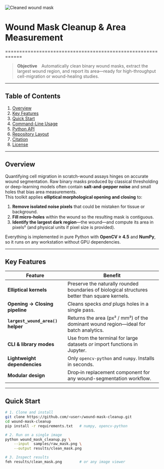 ![Cleaned wound mask](python_code.png)
# Wound Mask Cleanup & Area Measurement
============================================================

> **Objective** Automatically clean binary wound masks, extract the largest wound
> region, and report its area—ready for high-throughput cell-migration or
> wound-healing studies.

---

## Table of Contents
1. [Overview](#overview)
2. [Key Features](#key-features)
3. [Quick Start](#quick-start)
4. [Command-Line Usage](#command-line-usage)
5. [Python API](#python-api)
6. [Repository Layout](#repository-layout)
7. [Citation](#citation)
8. [License](#license)

---

## Overview
Quantifying cell migration in scratch-wound assays hinges on accurate wound
segmentation. Raw binary masks produced by classical thresholding or
deep-learning models often contain **salt-and-pepper noise** and small holes that
bias area measurements.  
This toolkit applies **elliptical morphological opening and closing** to:

1. **Remove isolated noise pixels** that could be mistaken for tissue or
   background.  
2. **Fill micro-holes** within the wound so the resulting mask is contiguous.  
3. **Identify the largest dark region**—the wound—and compute its area
   in pixels² (and physical units if pixel size is provided).

Everything is implemented in pure Python with **OpenCV ≥ 4.5** and **NumPy**,
so it runs on any workstation without GPU dependencies.

---

## Key Features
| Feature | Benefit |
|---------|---------|
| **Elliptical kernels** | Preserve the naturally rounded boundaries of biological structures better than square kernels. |
| **Opening → Closing pipeline** | Cleans specks *and* plugs holes in a single pass. |
| **`largest_wound_area()` helper** | Returns the area (px² / mm²) of the dominant wound region—ideal for batch analytics. |
| **CLI & library modes** | Use from the terminal for large datasets *or* import functions in Jupyter. |
| **Lightweight dependencies** | Only `opencv-python` and `numpy`. Installs in seconds. |
| **Modular design** | Drop‐in replacement component for any wound-segmentation workflow. |

---

## Quick Start
```bash
# 1. Clone and install
git clone https://github.com/<user>/wound-mask-cleanup.git
cd wound-mask-cleanup
pip install -r requirements.txt   # numpy, opencv-python

# 2. Run on a single image
python wound_mask_cleanup.py \
    --input  samples/raw_mask.png \
    --output results/clean_mask.png

# 3. Inspect results
feh results/clean_mask.png        # or any image viewer
